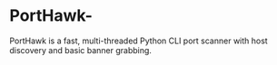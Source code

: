 # PortHawk-
PortHawk is a fast, multi-threaded Python CLI port scanner with host discovery and basic banner grabbing.
